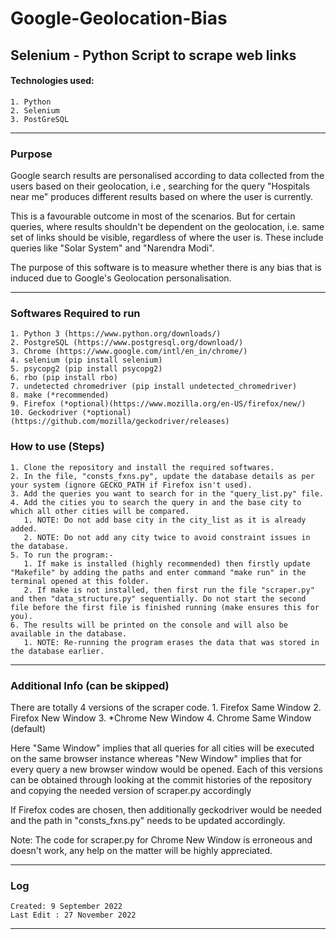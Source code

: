 # Google-Geolocation-Bias
## Selenium - Python Script to scrape web links

#### Technologies used:
    1. Python
    2. Selenium
    3. PostGreSQL

---

### Purpose

Google search results are personalised according to data collected from the users based on their geolocation, i.e , searching for the query "Hospitals near me" produces different results based on where the user is currently. 

This is a favourable outcome in most of the scenarios. But for certain queries, where results shouldn't be dependent on the geolocation, i.e. same set of links should be visible, regardless of where the user is. These include queries like "Solar System" and "Narendra Modi".

The purpose of this software is to measure whether there is any bias that is induced due to Google's Geolocation personalisation.

---
    
### Softwares Required to run

    1. Python 3 (https://www.python.org/downloads/)
    2. PostgreSQL (https://www.postgresql.org/download/)
    3. Chrome (https://www.google.com/intl/en_in/chrome/)
    4. selenium (pip install selenium)
    5. psycopg2 (pip install psycopg2)
    6. rbo (pip install rbo)
    7. undetected chromedriver (pip install undetected_chromedriver)
    8. make (*recommended)
    9. Firefox (*optional)(https://www.mozilla.org/en-US/firefox/new/)
    10. Geckodriver (*optional)(https://github.com/mozilla/geckodriver/releases)


### How to use (Steps)

    1. Clone the repository and install the required softwares.
    2. In the file, "consts_fxns.py", update the database details as per your system (ignore GECKO_PATH if Firefox isn't used).
    3. Add the queries you want to search for in the "query_list.py" file.
    4. Add the cities you to search the query in and the base city to which all other cities will be compared.
       1. NOTE: Do not add base city in the city_list as it is already added.
       2. NOTE: Do not add any city twice to avoid constraint issues in the database.
    5. To run the program:-
       1. If make is installed (highly recommended) then firstly update "Makefile" by adding the paths and enter command "make run" in the terminal opened at this folder.
       2. If make is not installed, then first run the file "scraper.py" and then "data_structure.py" sequentially. Do not start the second file before the first file is finished running (make ensures this for you).
    6. The results will be printed on the console and will also be available in the database.
       1. NOTE: Re-running the program erases the data that was stored in the database earlier.

---

### Additional Info (can be skipped)

There are totally 4 versions of the scraper code.
    1. Firefox Same Window
    2. Firefox New Window
    3. *Chrome New Window
    4. Chrome Same Window (default)

Here "Same Window" implies that all queries for all cities will be executed on the same browser instance whereas "New Window" implies that for every query a new browser window would be opened.
Each of this versions can be obtained through looking at the commit histories of the repository and copying the needed version of scraper.py accordingly

If Firefox codes are chosen, then additionally geckodriver would be needed and the path in "consts_fxns.py" needs to be updated accordingly.

Note: The code for scraper.py for Chrome New Window is erroneous and doesn't work, any help on the matter will be highly appreciated.


---

### Log

    Created: 9 September 2022
    Last Edit : 27 November 2022
    
---
